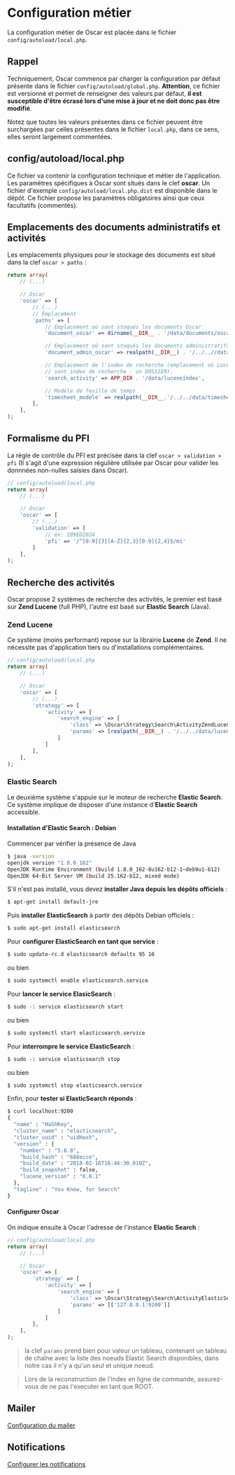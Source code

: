 # Configuration métier

La configuration métier de Oscar est placée dans le fichier `config/autoload/local.php`.


## Rappel
Techniquement, Oscar commence par charger la configuration par défaut présente dans le fichier `config/autoload/global.php`. **Attention**, ce fichier est versionné et permet de renseigner des valeurs par défaut, **il est susceptible d'être écrasé lors d'une mise à jour et ne doit donc pas être modifié**.

Notez que toutes les valeurs présentes dans ce fichier peuvent être surchargées par celles présentes dans le fichier `local.php`, dans ce sens, elles seront largement commentées.


## config/autoload/local.php

Ce fichier va contenir la configuration technique et métier de l'application. Les paramètres spécifiques à Oscar sont situés dans le clef **oscar**. Un fichier d'exemple `config/autoload/local.php.dist` est disponible dans le dépôt. Ce fichier propose les paramètres obligatoires ainsi que ceux facultatifs (commentés).


## Emplacements des documents administratifs et activités

Les emplacements physiques pour le stockage des documents est situé dans la clef `oscar > paths` :

```php
return array(
    // (...)

    // Oscar
    'oscar' => [
        // (...)
        // Emplacement
        'paths' => [
            // Emplacement où sont stoqués les documents Oscar
            'document_oscar' => dirname(__DIR__ . '/data/documents/oscar/',

            // Emplacement où sont stoqués les documents administratifs Oscar
            'document_admin_oscar' => realpath(__DIR__) . '/../..//data/documents/administratifs/',

            // Emplacement de l'index de recherche (emplacement où Lucene écrit
            // sont index de recherche - un DOSSIER).
            'search_activity' => APP_DIR . '/data/luceneindex',

            // Modèle de feuille de temps
            'timesheet_modele' => realpath(__DIR__.'/../../data/timesheet_model.xls'),
        ],
    ],
);
```

## Formalisme du PFI

La règle de contrôle du PFI est précisée dans la clef `oscar > validation > pfi` (Il s'agit d'une expression régulière utilisée par Oscar pour valider les donnnées non-nulles saisies dans Oscar).

```php
// config/autoload/local.php
return array(
    // (...)

    // Oscar
    'oscar' => [
        // (...)
        'validation' => [
            // ex: 209ED2024
            'pfi' => '/^[0-9]{3}[A-Z]{2,3}[0-9]{2,4}$/mi'
        ]
    ],
);

```

## Recherche des activités

Oscar propose 2 systèmes de recherche des activités, le premier est basé sur **Zend Lucene** (full PHP), l'autre est basé sur **Elastic Search** (Java).


### Zend Lucene

Ce système (moins performant) repose sur la librairie **Lucene** de **Zend**. Il ne nécessite pas d'application tiers ou d'installations complémentaires.

```php
// config/autoload/local.php
return array(
    // (...)

    // Oscar
    'oscar' => [
        // (...)
        'strategy' => [
            'activity' => [
                'search_engine' => [
                    'class' => \Oscar\Strategy\Search\ActivityZendLucene::class,
                    'params' => [realpath(__DIR__) . '/../../data/luceneindex']
                ]
            ]
        ],
    ],
);
```

### Elastic Search

Le deuxième système s'appuie sur le moteur de recherche **Elastic Search**. Ce système implique de disposer d'une instance d'**Elastic Search** accessible.

#### Installation d'Elastic Search : Debian

Commencer par vérifier la présence de Java

```bash
$ java -version
openjdk version "1.8.0_162"
OpenJDK Runtime Environment (build 1.8.0_162-8u162-b12-1~deb9u1-b12)
OpenJDK 64-Bit Server VM (build 25.162-b12, mixed mode)
```

S'il n'est pas installé, vous devez **installer Java depuis les dépôts officiels** :

```bash
$ apt-get install default-jre
```

Puis **installer ElasticSearch** à partir des dépôts Debian officiels :

```bash
$ sudo apt-get install elasticsearch
```

Pour **configurer ElasticSearch en tant que service** :

```bash
$ sudo update-rc.d elasticsearch defaults 95 10
```

ou bien

```bash
$ sudo systemctl enable elasticsearch.service
```

Pour **lancer le service ElasicSearch** :

```bash
$ sudo -i service elasticsearch start
```

ou bien

```bash
$ sudo systemctl start elasticsearch.service
```

Pour **interrompre le service ElasticSearch** :

```bash
$ sudo -i service elasticsearch stop
```

ou bien

```bash
$ sudo systemctl stop elasticsearch.service
```

Enfin, pour **tester si ElasticSearch réponds** :

```bash
$ curl localhost:9200
{
  "name" : "HaShKey",
  "cluster_name" : "elasticsearch",
  "cluster_uuid" : "uidHash",
  "version" : {
    "number" : "5.6.8",
    "build_hash" : "688ecce",
    "build_date" : "2018-02-16T16:46:30.010Z",
    "build_snapshot" : false,
    "lucene_version" : "6.6.1"
  },
  "tagline" : "You Know, for Search"
}
```


#### Configurer Oscar

On indique ensuite à Oscar l'adresse de l'instance **Elastic Search** :

```php
// config/autoload/local.php
return array(
    // (...)

    // Oscar
    'oscar' => [
        'strategy' => [
            'activity' => [
                'search_engine' => [
                    'class' => \Oscar\Strategy\Search\ActivityElasticSearch::class,
                    'params' => [['127.0.0.1:9200']]
                ]
            ]
        ],
    ],
);
```

> la clef `params` prend bien pour valeur un tableau, contenant un tableau de chaîne avec la liste des noeuds Elastic Search disponibles, dans notre cas il n'y a qu'un seul et unique noeud.

> Lors de la reconstruction de l'index en ligne de commande, assurez-vous de ne pas l'executer en tant que ROOT.

## Mailer

[Configuration du mailer](./mailer.md)


## Notifications

[Configurer les notifications](./notifications.md)
